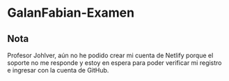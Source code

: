 # GalanFabian-Examen
## Nota
Profesor Johlver, aún no he podido crear mi cuenta de Netlify porque el soporte no me responde y estoy en espera para poder verificar mi registro e ingresar con la cuenta de GitHub.
